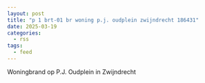 ```yaml
---
layout: post
title: "p 1 brt-01 br woning p.j. oudplein zwijndrecht 186431"
date: 2025-03-19
categories: 
  - rss
tags: 
  - feed
---
```


Woningbrand op P.J. Oudplein in Zwijndrecht
